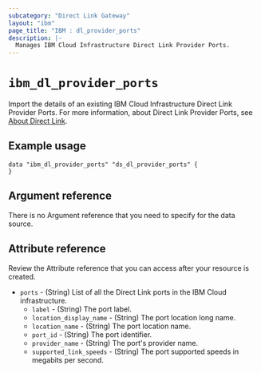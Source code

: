 ```yaml
---
subcategory: "Direct Link Gateway"
layout: "ibm"
page_title: "IBM : dl_provider_ports"
description: |-
  Manages IBM Cloud Infrastructure Direct Link Provider Ports.
---
```


# `ibm_dl_provider_ports`

Import the details of an existing IBM Cloud Infrastructure Direct Link Provider Ports. For more information, about Direct Link Provider Ports, see [About Direct Link](https://cloud.ibm.com/docs/dl?topic=dl-dl-about).


## Example usage

```
data "ibm_dl_provider_ports" "ds_dl_provider_ports" {
}
```


## Argument reference
There is no Argument reference that you need to specify for the data source. 


## Attribute reference
Review the Attribute reference that you can access after your resource is created. 

- `ports` - (String) List of all the Direct Link ports in the IBM Cloud infrastructure.
    - `label` - (String) The port label.
    - `location_display_name` - (String) The port location long name.
    - `location_name` - (String) The port location name.
    - `port_id` - (String) The port identifier.
    - `provider_name` - (String) The port's provider name.
    - `supported_link_speeds` - (String) The port supported speeds in megabits per second.
